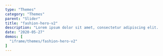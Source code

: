 ```yaml
---
type: "Themes"
category: "Themes"
parent: "Slider"
title: "fashion-hero-v2"
description: "Lorem ipsum dolor sit amet, consectetur adipiscing elit. Nunc tempus laoreet leo sit amet iaculis."
date: "2020-05-27"
demos: [
  "iframe/themes/fashion-hero-v2"
]
---
```

